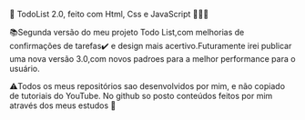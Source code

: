 📝 TodoList 2.0, feito com Html, Css e JavaScript 👩🏿‍💻

📚Segunda versão do meu projeto Todo List,com melhorias de confirmações de tarefas✔️ e design mais
acertivo.Futuramente irei publicar uma nova versão 3.0,com novos padroes para a melhor performance para
o usuário.

⚠️Todos os meus repositórios sao desenvolvidos por mim, e não copiado de tutoriais do YouTube.
No github so posto conteúdos feitos por mim através dos meus estudos 📖
